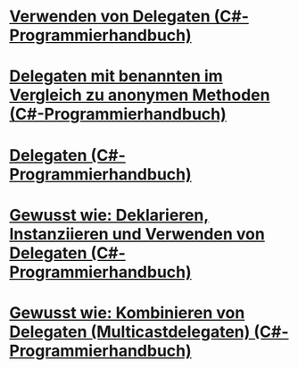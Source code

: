 # [Verwenden von Delegaten (C#-Programmierhandbuch)](using-delegates.md)
# [Delegaten mit benannten im Vergleich zu anonymen Methoden (C#-Programmierhandbuch)](delegates-with-named-vs-anonymous-methods.md)
# [Delegaten (C#-Programmierhandbuch)](index.md)
# [Gewusst wie: Deklarieren, Instanziieren und Verwenden von Delegaten (C#-Programmierhandbuch)](how-to-declare-instantiate-and-use-a-delegate.md)
# [Gewusst wie: Kombinieren von Delegaten (Multicastdelegaten) (C#-Programmierhandbuch)](how-to-combine-delegates-multicast-delegates.md)
